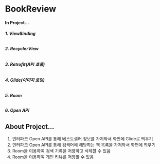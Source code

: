 # BookReview

#### In Project...

###### ***1. ViewBinding***
###### ***2. RecyclerView***
###### ***3. Retrofit(API 호출)***
###### ***4. Glide(이미지 로딩)***
###### ***5. Room***
###### ***6. Open API***

     
## About Project...

1. 인터파크 Open API를 통해 베스트셀러 정보를 가져와서 화면에 Glide로 띄우기
2. 인터파크 Open API를 통해 검색어에 해당하는 책 목록을 가져와서 화면에 띄우기
3. Room을 이용하여 검색 기록을 저장하고 삭제할 수 있음
4. Room을 이용하여 개인 리뷰를 저장할 수 있음
